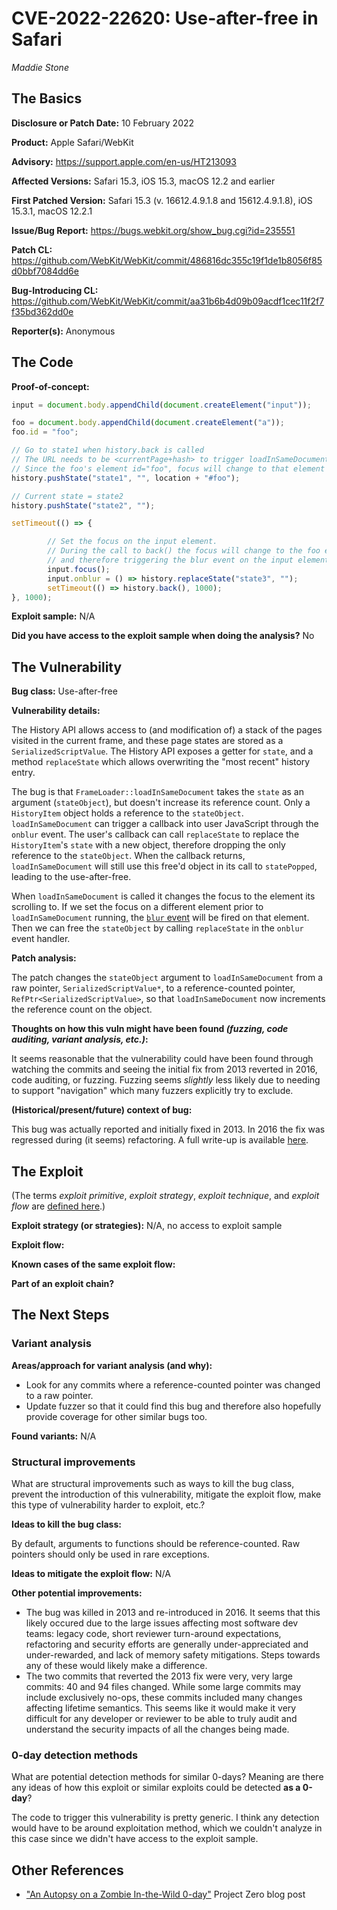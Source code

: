# CVE-2022-22620: Use-after-free in Safari
*Maddie Stone*

## The Basics

**Disclosure or Patch Date:** 10 February 2022

**Product:** Apple Safari/WebKit

**Advisory:** https://support.apple.com/en-us/HT213093

**Affected Versions:** Safari 15.3, iOS 15.3, macOS 12.2 and earlier

**First Patched Version:** Safari 15.3 (v. 16612.4.9.1.8 and 15612.4.9.1.8), iOS 15.3.1, macOS 12.2.1

**Issue/Bug Report:** https://bugs.webkit.org/show_bug.cgi?id=235551 

**Patch CL:** https://github.com/WebKit/WebKit/commit/486816dc355c19f1de1b8056f85d0bbf7084dd6e

**Bug-Introducing CL:** https://github.com/WebKit/WebKit/commit/aa31b6b4d09b09acdf1cec11f2f7f35bd362dd0e

**Reporter(s):** Anonymous

## The Code

**Proof-of-concept:**

```javascript
input = document.body.appendChild(document.createElement("input"));

foo = document.body.appendChild(document.createElement("a"));
foo.id = "foo";

// Go to state1 when history.back is called
// The URL needs to be <currentPage+hash> to trigger loadInSameDocument during the call to back()
// Since the foo's element id="foo", focus will change to that element
history.pushState("state1", "", location + "#foo");

// Current state = state2
history.pushState("state2", "");

setTimeout(() => {

        // Set the focus on the input element.
        // During the call to back() the focus will change to the foo element 
        // and therefore triggering the blur event on the input element
        input.focus(); 
        input.onblur = () => history.replaceState("state3", "");
        setTimeout(() => history.back(), 1000);
}, 1000);
````

**Exploit sample:** N/A

**Did you have access to the exploit sample when doing the analysis?** No

## The Vulnerability

**Bug class:** Use-after-free

**Vulnerability details:**

The History API allows access to (and modification of) a stack of the pages visited in the current frame, and these page states are stored as a `SerializedScriptValue`. The History API exposes a getter for `state`, and a method `replaceState` which allows overwriting the "most recent" history entry. 

The bug is that `FrameLoader::loadInSameDocument` takes the `state` as an argument (`stateObject`), but doesn't increase its reference count. Only a `HistoryItem` object holds a reference to the `stateObject`. `loadInSameDocument` can trigger a callback into user JavaScript through the `onblur` event. The user's callback can call `replaceState` to replace the `HistoryItem`'s `state` with a new object, therefore dropping the only reference to the `stateObject`. When the callback returns, `loadInSameDocument` will still use this free'd object in its call to `statePopped`, leading to the use-after-free.

When `loadInSameDocument` is called it changes the focus to the element its scrolling to. If we set the focus on a different element prior to `loadInSameDocument` running, the [`blur` event](https://developer.mozilla.org/en-US/docs/Web/API/Element/blur_event) will be fired on that element. Then we can free the `stateObject` by calling `replaceState` in the `onblur` event handler.

**Patch analysis:**

The patch changes the `stateObject` argument to `loadInSameDocument` from a raw pointer, `SerializedScriptValue*`, to a reference-counted pointer, `RefPtr<SerializedScriptValue>`, so that `loadInSameDocument` now increments the reference count on the object.

**Thoughts on how this vuln might have been found _(fuzzing, code auditing, variant analysis, etc.)_:**

It seems reasonable that the vulnerability could have been found through watching the commits and seeing the initial fix from 2013 reverted in 2016, code auditing, or fuzzing. Fuzzing seems *slightly* less likely due to needing to support "navigation" which many fuzzers explicitly try to exclude.

**(Historical/present/future) context of bug:** 

This bug was actually reported and initially fixed in 2013. In 2016 the fix was regressed during (it seems) refactoring. A full write-up is available [here](https://googleprojectzero.blogspot.com/2022/06/an-autopsy-on-zombie-in-wild-0-day.html).

## The Exploit

(The terms *exploit primitive*, *exploit strategy*, *exploit technique*, and *exploit flow* are [defined here](https://googleprojectzero.blogspot.com/2020/06/a-survey-of-recent-ios-kernel-exploits.html).)

**Exploit strategy (or strategies):** N/A, no access to exploit sample

**Exploit flow:** 

**Known cases of the same exploit flow:**

**Part of an exploit chain?**

## The Next Steps

### Variant analysis

**Areas/approach for variant analysis (and why):**

* Look for any commits where a reference-counted pointer was changed to a raw pointer.
* Update fuzzer so that it could find this bug and therefore also hopefully provide coverage for other similar bugs too.

**Found variants:** N/A

### Structural improvements

What are structural improvements such as ways to kill the bug class, prevent the introduction of this vulnerability, mitigate the exploit flow, make this type of vulnerability harder to exploit, etc.?

**Ideas to kill the bug class:** 

By default, arguments to functions should be reference-counted. Raw pointers should only be used in rare exceptions.

**Ideas to mitigate the exploit flow:** N/A

**Other potential improvements:**

* The bug was killed in 2013 and re-introduced in 2016. It seems that this likely occured due to the large issues affecting most software dev teams:  legacy code, short reviewer turn-around expectations, refactoring and security efforts are generally under-appreciated and under-rewarded, and lack of memory safety mitigations. Steps towards any of these would likely make a difference.
* The two commits that reverted the 2013 fix were very, very large commits: 40 and 94 files changed. While some large commits may include exclusively no-ops, these commits included many changes affecting lifetime semantics. This seems like it would make it very difficult for any developer or reviewer to be able to truly audit and understand the security impacts of all the changes being made.

### 0-day detection methods

What are potential detection methods for similar 0-days? Meaning are there any ideas of how this exploit or similar exploits could be detected **as a 0-day**?

The code to trigger this vulnerability is pretty generic. I think any detection would have to be around exploitation method, which we couldn't analyze in this case since we didn't have access to the exploit sample.

## Other References

* ["An Autopsy on a Zombie In-the-Wild 0-day"](https://googleprojectzero.blogspot.com/2022/06/an-autopsy-on-zombie-in-wild-0-day.html) Project Zero blog post